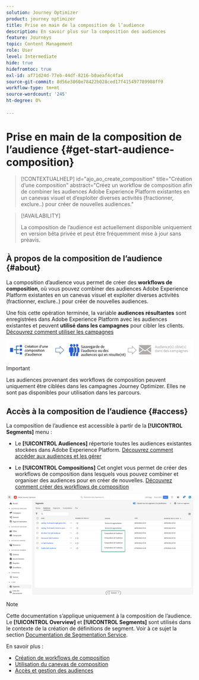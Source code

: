 ```yaml
---
solution: Journey Optimizer
product: journey optimizer
title: Prise en main de la composition de l’audience
description: En savoir plus sur la composition des audiences
feature: Journeys
topic: Content Management
role: User
level: Intermediate
hide: true
hidefromtoc: true
exl-id: af71d24d-77eb-44df-8216-b0aeaf4c4fa4
source-git-commit: 8d56e3060e78422b028ced17f415497789908ff9
workflow-type: tm+mt
source-wordcount: '245'
ht-degree: 0%

---
```


# Prise en main de la composition de l’audience {#get-start-audience-composition}

>[!CONTEXTUALHELP]
>id="ajo_ao_create_composition"
>title="Création d’une composition"
>abstract="Créez un workflow de composition afin de combiner les audiences Adobe Experience Platform existantes en un canevas visuel et d’exploiter diverses activités (fractionner, exclure..) pour créer de nouvelles audiences."

>[!AVAILABILITY]
>
>La composition de l’audience est actuellement disponible uniquement en version bêta privée et peut être fréquemment mise à jour sans préavis.

## À propos de la composition de l’audience {#about}

La composition d’audience vous permet de créer des **workflows de composition**, où vous pouvez combiner des audiences Adobe Experience Platform existantes en un canevas visuel et exploiter diverses activités (fractionner, exclure..) pour créer de nouvelles audiences.

Une fois cette opération terminée, la variable **audiences résultantes** sont enregistrées dans Adobe Experience Platform avec les audiences existantes et peuvent **utilisé dans les campagnes** pour cibler les clients. [Découvrez comment utiliser les campagnes](../campaigns/get-started-with-campaigns.md)

![](assets/audiences-process.png)

>[!IMPORTANT]
>
>Les audiences provenant des workflows de composition peuvent uniquement être ciblées dans les campagnes Journey Optimizer. Elles ne sont pas disponibles pour utilisation dans les parcours.

## Accès à la composition de l’audience {#access}

La composition de l’audience est accessible à partir de la **[!UICONTROL Segments]** menu :

* Le **[!UICONTROL Audiences]** répertorie toutes les audiences existantes stockées dans Adobe Experience Platform. [Découvrez comment accéder aux audiences et les gérer](access-audiences.md)

* Le **[!UICONTROL Compositions]** Cet onglet vous permet de créer des workflows de composition dans lesquels vous pouvez combiner et organiser des audiences pour en créer de nouvelles. [Découvrez comment créer des workflows de composition](create-compositions.md)

![](assets/audiences-list.png)

>[!NOTE]
>
>Cette documentation s’applique uniquement à la composition de l’audience. Le **[!UICONTROL Overview]** et **[!UICONTROL Segments]** sont utilisés dans le contexte de la création de définitions de segment. Voir à ce sujet la section [Documentation de Segmentation Service](https://experienceleague.adobe.com/docs/experience-platform/segmentation/ui/overview.html).

En savoir plus :

* [Création de workflows de composition](create-compositions.md)
* [Utilisation du canevas de composition](composition-canvas.md)
* [Accès et gestion des audiences](access-audiences.md)
